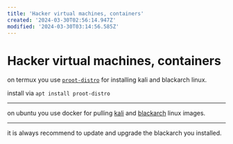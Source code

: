 ```yaml
---
title: 'Hacker virtual machines, containers'
created: '2024-03-30T02:56:14.947Z'
modified: '2024-03-30T03:14:56.585Z'
---
```


# Hacker virtual machines, containers

on termux you use [`proot-distro`](https://github.com/termux/proot-distro) for installing kali and blackarch linux.

install via  `apt install proot-distro`

---

on ubuntu you use docker for pulling [kali](https://www.kali.org/docs/containers/official-kalilinux-docker-images/) and [blackarch](https://github.com/BlackArch/blackarch-docker) linux images.

---

it is always recommend to update and upgrade the blackarch you installed.
